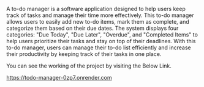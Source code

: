 A to-do manager is a software application designed to help users keep track of tasks and manage their time more effectively. This to-do manager allows users to easily add new to-do items, mark them as complete, and categorize them based on their due dates. The system displays four categories: "Due Today", "Due Later", "Overdue", and "Completed Items" to help users prioritize their tasks and stay on top of their deadlines. With this to-do manager, users can manage their to-do list efficiently and increase their productivity by keeping track of their tasks in one place.

You can see the working of the project by visiting the Below Link.

https://todo-manager-0zp7.onrender.com
